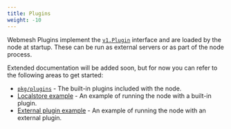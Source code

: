```yaml
---
title: Plugins
weight: -10
---
```


Webmesh Plugins implement the [`v1.Plugin`](https://github.com/webmeshproj/api/blob/main/proto/v1/plugin.proto) interface and are loaded by the node at startup.
These can be run as external servers or as part of the node process.

Extended documentation will be added soon, but for now you can refer to the following areas to get started:

- [`pkg/plugins`](https://github.com/webmeshproj/webmesh/tree/main/pkg/plugins) - The built-in plugins included with the node.
- [Localstore example](https://github.com/webmeshproj/webmesh/tree/main/examples/localstore-plugin) - An example of running the node with a built-in plugin.
- [External plugin example](https://github.com/webmeshproj/webmesh/tree/main/examples/remote-server-plugin) - An example of running the node with an external plugin.
